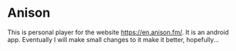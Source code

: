 # Anison

This is personal player for the website https://en.anison.fm/. It is an android app.
Eventually I will make small changes to it make it better, hopefully...
